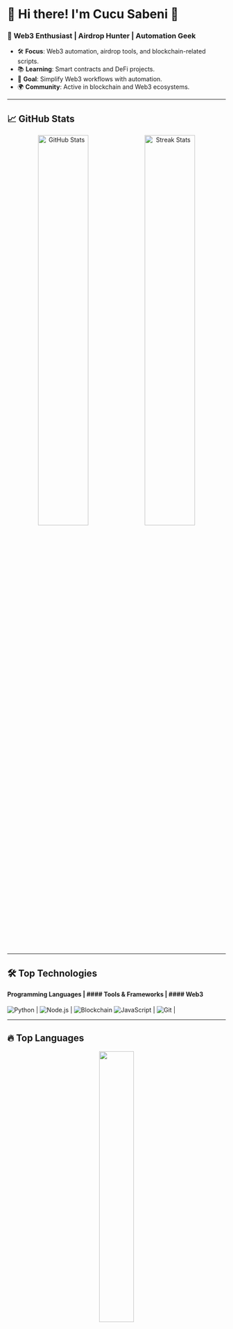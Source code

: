 # 🌟 Hi there! I'm **Cucu Sabeni** 👋  

### 🚀 **Web3 Enthusiast | Airdrop Hunter | Automation Geek**

- 🛠 **Focus**: Web3 automation, airdrop tools, and blockchain-related scripts.  
- 📚 **Learning**: Smart contracts and DeFi projects.  
- 🎯 **Goal**: Simplify Web3 workflows with automation.  
- 🌍 **Community**: Active in blockchain and Web3 ecosystems.

---

## 📈 **GitHub Stats**

<p align="center">
  <img src="https://github-readme-stats.vercel.app/api?username=mbrx10&show_icons=true&theme=radical&hide_border=true" width="48%" alt="GitHub Stats">
  <img src="https://github-readme-streak-stats.herokuapp.com/?user=mbrx10&theme=radical&hide_border=true" width="48%" alt="Streak Stats">
</p>

---

## 🛠 **Top Technologies**

#### Programming Languages                                                                                     | #### Tools & Frameworks                                                                                  | #### Web3
![Python](https://img.shields.io/badge/Python-3.13.1-blue?style=flat&logo=python&logoColor=white)              | ![Node.js](https://img.shields.io/badge/Node.js-22.12.0-green?style=flat&logo=node.js&logoColor=white)   | ![Blockchain](https://img.shields.io/badge/Blockchain-Web3-purple?style=flat&logo=ethereum&logoColor=white)
![JavaScript](https://img.shields.io/badge/JavaScript-ES6-yellow?style=flat&logo=javascript&logoColor=black)   | ![Git](https://img.shields.io/badge/Git-2.47.1-red?style=flat&logo=git&logoColor=white)                  |

---

## 🔥 **Top Languages**

<p align="center">
  <img src="https://github-readme-stats.vercel.app/api/top-langs/?username=mbrx10&layout=compact&theme=radical&hide_border=true" width="40%" />
</p>

---

## 🏆 **GitHub Trophies**

<p align="center">
  <img src="https://github-profile-trophy.vercel.app/?username=mbrx10&theme=onedark&no-frame=true&column=7" alt="GitHub Trophy">
</p>

---

## 🚀 **Current Projects**

| **Project Name**        | **Description**                                     | **Status**  |
|--------------------------|---------------------------------------------------|------------|
| 🛠 **Repo-Automation**   | Automates Web3-related tasks for airdrops          | ![In Progress](https://img.shields.io/badge/Status-In%20Progress-orange) |
| 🔗 **Blockchain-Tools**  | Scripts to interact with Web3 APIs and smart contracts | ![Completed](https://img.shields.io/badge/Status-Completed-brightgreen) |
| ⚡ **GitHub-Actions**    | Workflow automation for CI/CD pipelines            | ![Ongoing](https://img.shields.io/badge/Status-Ongoing-yellow) |

---

## 🎯 **Let's Connect**

> *Feel free to collaborate on projects or share ideas!*  

![X (formerly Twitter) Follow](https://img.shields.io/twitter/follow/cucusabeni?link=https%3A%2F%2Fx.com%2Fcucusabeni)

---

<p align="center">
  <img src="https://media.giphy.com/media/qgQUggAC3Pfv687qPC/giphy.gif" width="40%" alt="Coding GIF">
</p>

<p align="center">
  🚀 *"Keep building, keep automating!"* 🚀  
</p>

